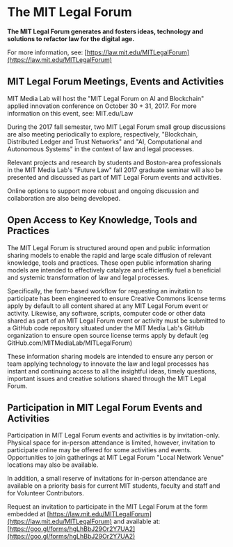 # The MIT Legal Forum

**The MIT Legal Forum generates and fosters ideas, technology and solutions to refactor law for the digital age.**

For more information, see: [https://law.mit.edu/MITLegalForum](https://law.mit.edu/MITLegalForum)

## MIT Legal Forum Meetings, Events and Activities

MIT Media Lab will host the "MIT Legal Forum on AI and Blockchain" applied innovation conference on October 30 + 31, 2017. For more information on this event, see: MIT.edu/Law 

During the 2017 fall semester, two MIT Legal Forum small group discussions are also meeting periodically to explore, respectively, "Blockchain, Distributed Ledger and Trust Networks" and "AI, Computational and Autonomous Systems" in the context of law and legal processes.  

Relevant projects and research by students and Boston-area professionals in the MIT Media Lab's "Future Law" fall 2017 graduate seminar will also be presented and discussed as part of MIT Legal Forum events and activities.  

Online options to support more robust and ongoing discussion and collaboration are also being developed.  


## Open Access to Key Knowledge, Tools and Practices

The MIT Legal Forum is structured around open and public information sharing models to enable the rapid and large scale diffusion of relevant knowledge, tools and practices.  These open public information sharing models are intended to effectively catalyze and efficiently fuel a beneficial and systemic transformation of law and legal processes.

Specifically, the form-based workflow for requesting an invitation to participate has been engineered to ensure Creative Commons license terms apply by default to all content shared at any MIT Legal Forum event or activity.  Likewise, any software, scripts, computer code or other data shared as part of an MIT Legal Forum event or activity must be submitted to a GitHub code repository situated under the MIT Media Lab's GitHub organization to ensure open source license terms apply by default (eg GitHub.com/MITMediaLab/MITLegalForum) 

These information sharing models are intended to ensure any person or team applying technology to innovate the law and legal processes has instant and continuing access to all the insightful ideas, timely questions, important issues and creative solutions shared through the MIT Legal Forum. 

## Participation in MIT Legal Forum Events and Activities

Participation in MIT Legal Forum events and activities is by invitation-only.  Physical space for in-person attendance is limited, however, invitation to participate online may be offered for some activities and events.  Opportunities to join gatherings at MIT Legal Forum "Local Network Venue" locations may also be available.

In addition, a small reserve of invitations for in-person attendance are available on a priority basis for current MIT students, faculty and staff and for Volunteer Contributors.  

Request an invitation to participate in the MIT Legal Forum at the form embedded at [https://law.mit.edu/MITLegalForum](https://law.mit.edu/MITLegalForum) and available at: [https://goo.gl/forms/hgLhBbJ29Or2Y7UA2](https://goo.gl/forms/hgLhBbJ29Or2Y7UA2)
